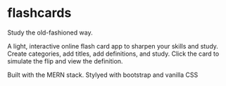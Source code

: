 # flashcards
Study the old-fashioned way.

A light, interactive online flash card app to sharpen your skills and study. Create categories, add titles, add definitions, and study. Click the card to simulate the flip and view the definition.

Built with the MERN stack. Stylyed with bootstrap and vanilla CSS
